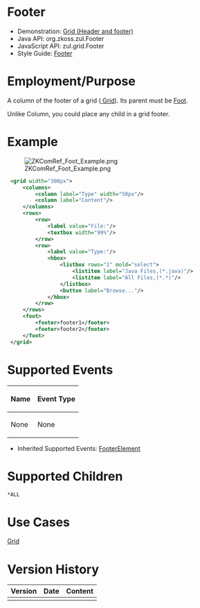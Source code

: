 

# Footer

- Demonstration: [Grid (Header and
  footer)](http://www.zkoss.org/zkdemo/grid/header_and_footer)
- Java API: <javadoc>org.zkoss.zul.Footer</javadoc>
- JavaScript API: <javadoc directory="jsdoc">zul.grid.Footer</javadoc>
- Style Guide: [
  Footer](ZK_Style_Guide/XUL_Component_Specification/Footer)

# Employment/Purpose

A column of the footer of a grid ([
Grid](ZK_Component_Reference/Data/Grid)). Its parent must be
[ Foot](ZK_Component_Reference/Data/Grid/Foot).

Unlike Column, you could place any child in a grid footer.

# Example

<figure>
<img src="ZKComRef_Foot_Example.png"
title="ZKComRef_Foot_Example.png" />
<figcaption>ZKComRef_Foot_Example.png</figcaption>
</figure>

``` xml
 <grid width="300px">
     <columns>
         <column label="Type" width="50px"/>
         <column label="Content"/>
     </columns>
     <rows>
         <row>
             <label value="File:"/>
             <textbox width="99%"/>
         </row>
         <row>
             <label value="Type:"/>
             <hbox>
                 <listbox rows="1" mold="select">
                     <listitem label="Java Files,(*.java)"/>
                     <listitem label="All Files,(*.*)"/>
                 </listbox>
                 <button label="Browse..."/>
             </hbox>
         </row>
     </rows>
     <foot>
         <footer>footer1</footer>
         <footer>footer2</footer>
     </foot>
 </grid>
```

# Supported Events

<table>
<thead>
<tr class="header">
<th><center>
<p>Name</p>
</center></th>
<th><center>
<p>Event Type</p>
</center></th>
</tr>
</thead>
<tbody>
<tr class="odd">
<td><p>None</p></td>
<td><p>None</p></td>
</tr>
</tbody>
</table>

- Inherited Supported Events: [
  FooterElement](ZK_Component_Reference/Base_Components/FooterElement#Supported_Events)

# Supported Children

`*ALL`

# Use Cases

[ Grid](ZK_Component_Reference/Data/Grid#Use_Cases)

# Version History



| Version | Date | Content |
|---------|------|---------|
|         |      |         |


